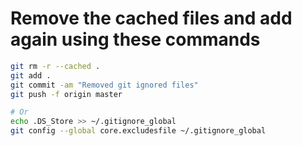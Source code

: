 # Remove the cached files and add again using these commands
```sh
git rm -r --cached .
git add .
git commit -am "Removed git ignored files"
git push -f origin master

# Or 
echo .DS_Store >> ~/.gitignore_global
git config --global core.excludesfile ~/.gitignore_global
```
